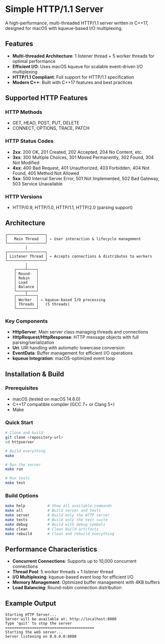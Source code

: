 # Simple HTTP/1.1 Server

A high-performance, multi-threaded HTTP/1.1 server written in C++17, designed for macOS with kqueue-based I/O multiplexing.

## Features

- **Multi-threaded Architecture**: 1 listener thread + 5 worker threads for optimal performance
- **Efficient I/O**: Uses macOS kqueue for scalable event-driven I/O multiplexing
- **HTTP/1.1 Compliant**: Full support for HTTP/1.1 specification
- **Modern C++**: Built with C++17 features and best practices

## Supported HTTP Features

### HTTP Methods
- GET, HEAD, POST, PUT, DELETE
- CONNECT, OPTIONS, TRACE, PATCH

### HTTP Status Codes
- **2xx**: 200 OK, 201 Created, 202 Accepted, 204 No Content, etc.
- **3xx**: 300 Multiple Choices, 301 Moved Permanently, 302 Found, 304 Not Modified
- **4xx**: 400 Bad Request, 401 Unauthorized, 403 Forbidden, 404 Not Found, 405 Method Not Allowed
- **5xx**: 500 Internal Server Error, 501 Not Implemented, 502 Bad Gateway, 503 Service Unavailable

### HTTP Versions
- HTTP/0.9, HTTP/1.0, HTTP/1.1, HTTP/2.0 (parsing support)

## Architecture

```
┌─────────────────┐
│   Main Thread   │ ← User interaction & lifecycle management
└─────────────────┘
         │
┌─────────────────┐
│ Listener Thread │ ← Accepts connections & distributes to workers
└─────────────────┘
         │
    ┌────┴────┐
    │ Round-  │
    │ Robin   │
    │ Load    │
    │ Balance │
    └────┬────┘
    ┌────┴────┐
    │ Worker  │ ← kqueue-based I/O processing
    │ Threads │   (5 threads)
    └─────────┘
```

### Key Components

- **HttpServer**: Main server class managing threads and connections
- **HttpRequest/HttpResponse**: HTTP message objects with full parsing/serialization
- **Uri**: URI handling with automatic lowercase conversion
- **EventData**: Buffer management for efficient I/O operations
- **kqueue Integration**: macOS-optimized event loop

## Installation & Build

### Prerequisites
- macOS (tested on macOS 14.6.0)
- C++17 compatible compiler (GCC 7+ or Clang 5+)
- Make

### Quick Start
```bash
# Clone and build
git clone <repository-url>
cd httpserver

# Build everything
make

# Run the server
make run

# Run tests
make test
```

### Build Options
```bash
make help          # Show all available commands
make all           # Build server and tests
make server        # Build only the HTTP server
make tests         # Build only the test suite
make debug         # Build with debug symbols
make clean         # Clean build artifacts
make rebuild       # Clean and rebuild everything
```


## Performance Characteristics

- **Concurrent Connections**: Supports up to 10,000 concurrent connections
- **Thread Pool**: 5 worker threads + 1 listener thread
- **I/O Multiplexing**: kqueue-based event loop for efficient I/O
- **Memory Management**: Optimized buffer management with 4KB buffers
- **Load Balancing**: Round-robin connection distribution


## Example Output

```
Starting HTTP Server...
Server will be available at: http://localhost:8080
Type 'quit' to stop the server
========================================
Starting the web server...
Server listening on 0.0.0.0:8080
```
